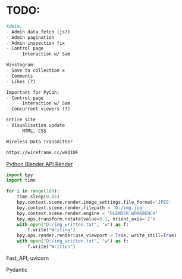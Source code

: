 # TODO:
```md
Admin:
- Admin data fetch (js?)
- Admin pagination
- Admin inspection fix
- Control page
    - Interaction w/ Sam

Winstogram:
- Save to collection x
- Comments
- Likes (?)

Important for PyCon:
- Control page
    - Interaction w/ Sam
- Concurrent viewers (?)

Entire site
- Visualisation update
    - HTML, CSS

Wireless Data Transmitter

https://wireframe.cc/w8Q1UF
```

[Python Blender API Render](https://stackoverflow.com/questions/14982836/rendering-and-saving-images-through-blender-python)


```py
import bpy
import time

for i in range(100):
    time.sleep(0.05)
    bpy.context.scene.render.image_settings.file_format='JPEG'
    bpy.context.scene.render.filepath = 'D:/img.jpg'
    bpy.context.scene.render.engine = 'BLENDER_WORKBENCH'
    bpy.ops.transform.rotate(value=0.1, orient_axis='Z')
    with open("D:/img_written.txt", "w") as f:
        f.write("Writing")
    bpy.ops.render.render(use_viewport = True, write_still=True)
    with open("D:/img_written.txt", "w") as f:
        f.write("Written")
```

Fast_API, uvicorn

Pydantic